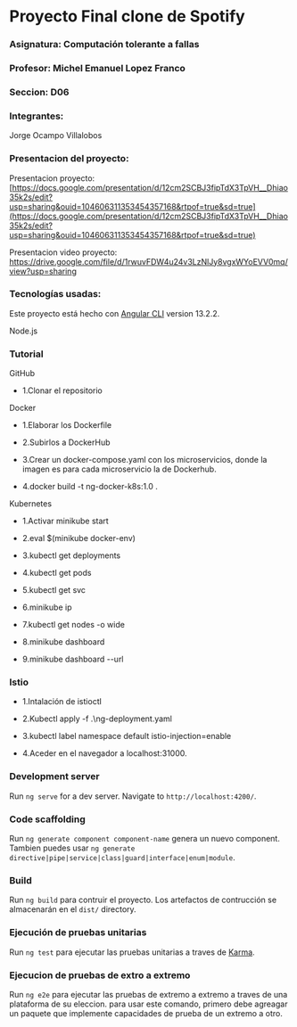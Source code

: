 # Proyecto Final clone de Spotify

### Asignatura: Computación tolerante a fallas

### Profesor: Michel Emanuel Lopez Franco

### Seccion: D06

### Integrantes: 

Jorge Ocampo Villalobos 

### Presentacion del proyecto:

Presentacion proyecto: [https://docs.google.com/presentation/d/12cm2SCBJ3fipTdX3TpVH__Dhiao35k2s/edit?usp=sharing&ouid=104606311353454357168&rtpof=true&sd=true](https://docs.google.com/presentation/d/12cm2SCBJ3fipTdX3TpVH__Dhiao35k2s/edit?usp=sharing&ouid=104606311353454357168&rtpof=true&sd=true)

Presentacion video proyecto: https://drive.google.com/file/d/1rwuvFDW4u24v3LzNlJy8vgxWYoEVV0mq/view?usp=sharing

### Tecnologías usadas:
  Este proyecto está hecho con [Angular CLI](https://github.com/angular/angular-cli) version 13.2.2.
  
  Node.js
  

### Tutorial

GitHub

- 1.Clonar el repositorio

Docker

- 1.Elaborar los Dockerfile 

- 2.Subirlos a DockerHub

- 3.Crear un docker-compose.yaml con los microservicios, donde la imagen es para cada microservicio la de Dockerhub.

- 4.docker build -t ng-docker-k8s:1.0 .
 
Kubernetes

- 1.Activar minikube start

- 2.eval $(minikube docker-env)
  
- 3.kubectl get deployments
  
- 4.kubectl get pods

- 5.kubectl get svc
  
- 6.minikube ip
  
- 7.kubectl get nodes -o wide
  
- 8.minikube dashboard
  
- 9.minikube dashboard --url

### Istio
- 1.Intalación de istioctl 
  
- 2.Kubectl apply -f .\ng-deployment.yaml
  
- 3.kubectl label namespace default istio-injection=enable
  
- 4.Aceder en el navegador a localhost:31000.
  

### Development server

Run `ng serve` for a dev server. Navigate to `http://localhost:4200/`. 

### Code scaffolding

Run `ng generate component component-name` genera un nuevo component. Tambien puedes usar `ng generate directive|pipe|service|class|guard|interface|enum|module`.

### Build

Run `ng build` para contruir el proyecto. Los artefactos de contrucción se almacenarán en el `dist/` directory.

### Ejecución de pruebas unitarias

Run `ng test` para ejecutar las pruebas unitarias a traves de [Karma](https://karma-runner.github.io).

### Ejecucion de pruebas de extro a extremo

Run `ng e2e` para ejecutar las pruebas de extremo a extremo a traves de una plataforma de su eleccion. para usar este comando, primero debe agreagar un paquete que implemente capacidades de prueba de un extremo a otro.

